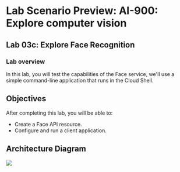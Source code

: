 # Lab Scenario Preview: AI-900: Explore computer vision

## Lab 03c:  Explore Face Recognition

### Lab overview

In this lab, you will test the capabilities of the Face service, we'll use a simple command-line application that runs in the Cloud Shell.

## Objectives
  
After completing this lab, you will be able to:

- Create a Face API resource.
- Configure and run a client application.

## Architecture Diagram

  ![](media/Module3c.png)
